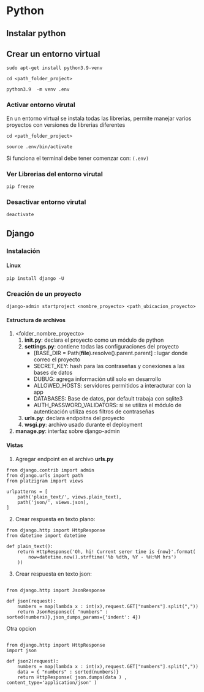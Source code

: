 # Python

## Instalar python


## Crear un entorno virtual
``` sudo apt-get install python3.9-venv ```

``` cd <path_folder_project> ```

``` python3.9  -m venv .env ```

### Activar entorno virutal

En un entorno virtual se instala todas las librerias, permite manejar varios proyectos con versiones de librerias diferentes

``` cd <path_folder_project> ```

``` source .env/bin/activate ```

Si funciona el terminal debe tener comenzar con:
``` (.env) ```
### Ver Librerias del entorno virutal

``` pip freeze ```

### Desactivar entorno virutal
``` deactivate ```

## Django
### Instalación
#### Linux

``` pip install django -U ```

### Creación de un proyecto

``` django-admin startproject <nombre_proyecto> <path_ubicacion_proyecto> ```
#### Estructura de archivos

1. <folder_nombre_proyecto>
    1. **__init__.py**: declara el proyecto como un módulo de python
    2. **settings.py**: contiene todas las configuraciones del proyecto
        - [BASE_DIR = Path(__file__).resolve().parent.parent] : lugar donde correo el proyecto
        - SECRET_KEY: hash para las contraseñas y conexiones a las bases de datos
        - DUBUG: agrega información util solo en desarrollo
        - ALLOWED_HOSTS: servidores permitidos a interacturar con la app
        - DATABASES: Base de datos, por default trabaja con sqlite3
        - AUTH_PASSWORD_VALIDATORS: si se utiliza el módulo de autenticación utiliza esos filtros de contraseñas
    3. **urls.py**: declara endpoitns del proyecto
    4. **wsgi.py**: archivo usado durante el deployment
2. **manage.py**: interfaz sobre django-admin


#### Vistas

1. Agregar endpoint en el archivo **urls.py**
``` 
from django.contrib import admin
from django.urls import path
from platzigram import views

urlpatterns = [
    path('plain_text/', views.plain_text),
    path('json/', views.json),
]
 ```
2. Crear respuesta en texto plano:

```
from django.http import HttpResponse
from datetime import datetime

def plain_text():
    return HttpResponse('Oh, hi! Current serer time is {now}'.format(
		now=datetime.now().strftime('%b %dth, %Y - %H:%M hrs')
	))
```

3. Crear respuesta en texto json:
```

from django.http import JsonResponse

def json(request):
    numbers = map(lambda x : int(x),request.GET["numbers"].split(","))
    return JsonResponse({ "numbers" : sorted(numbers)},json_dumps_params={'indent': 4})
```
Otra opcion

```

from django.http import HttpResponse
import json

def json2(request):
    numbers = map(lambda x : int(x),request.GET["numbers"].split(","))
    data = { "numbers" : sorted(numbers)}
    return HttpResponse( json.dumps(data ) , content_type='application/json' )
```